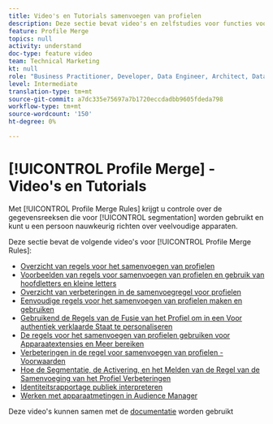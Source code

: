 ```yaml
---
title: Video's en Tutorials samenvoegen van profielen
description: Deze sectie bevat video's en zelfstudies voor functies voor het samenvoegen van profielen, zoals regels voor het samenvoegen van profielen.
feature: Profile Merge
topics: null
activity: understand
doc-type: feature video
team: Technical Marketing
kt: null
role: "Business Practitioner, Developer, Data Engineer, Architect, Data Architect, Administrator, Leader"
level: Intermediate
translation-type: tm+mt
source-git-commit: a7dc335e75697a7b1720eccdadbb9605fdeda798
workflow-type: tm+mt
source-wordcount: '150'
ht-degree: 0%

---
```



# [!UICONTROL Profile Merge] - Video&#39;s en Tutorials

Met [!UICONTROL Profile Merge Rules] krijgt u controle over de gegevensreeksen die voor [!UICONTROL segmentation] worden gebruikt en kunt u een persoon nauwkeurig richten over veelvoudige apparaten.

Deze sectie bevat de volgende video&#39;s voor [!UICONTROL Profile Merge Rules]:

* [Overzicht van regels voor het samenvoegen van profielen](overview-of-profile-merge-rules.md)
* [Voorbeelden van regels voor samenvoegen van profielen en gebruik van hoofdletters en kleine letters](profile-merge-rule-examples-and-use-cases.md)
* [Overzicht van verbeteringen in de samenvoegregel voor profielen](overview-of-profile-merge-rule-enhancements.md)
* [Eenvoudige regels voor het samenvoegen van profielen maken en gebruiken](creating-and-using-simple-profile-merge-rules.md)
* [Gebruikend de Regels van de Fusie van het Profiel om in een Voor authentiek verklaarde Staat te personaliseren](using-profile-merge-rules-to-personalize-in-an-authenticated-state.md)
* [De regels voor het samenvoegen van profielen gebruiken voor Apparaatextensies en Meer bereiken](using-profile-merge-rules-for-device-extension-and-increased-reach.md)
* [Verbeteringen in de regel voor samenvoegen van profielen - Voorwaarden](profile-merge-rule-enhancements-pre-requisites.md)
* [Hoe de Segmentatie, de Activering, en het Melden van de Regel van de Samenvoeging van het Profiel Verbeteringen](how-profile-merge-rule-enhancements-impact-segmentation-activation-and-reporting.md)
* [Identiteitsrapportage publiek interpreteren](interpret-audience-identity-reporting.md)
* [Werken met apparaatmetingen in Audience Manager](understanding-cross-device-metrics-in-audience-manager.md)

Deze video&#39;s kunnen samen met de [documentatie](https://docs.adobe.com/help/en/audience-manager/user-guide/features/profile-merge-rules/merge-rules-overview.html) worden gebruikt
